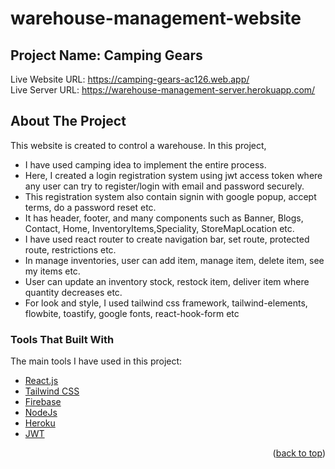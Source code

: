 # warehouse-management-website
## Project Name: Camping Gears

<!-- LIVE WEBSITE LINK -->
Live Website URL: https://camping-gears-ac126.web.app/ <br/>
Live Server URL: https://warehouse-management-server.herokuapp.com/

<!-- ABOUT THE PROJECT -->
## About The Project

This website is created to control a warehouse. 
In this project,
* I have used camping idea to implement the entire process. 
* Here, I created a login registration system using jwt access token where any user can try to register/login with email and password securely.
* This registration system also contain signin with google popup, accept terms, do a password reset etc. 
* It has header, footer, and many components such as Banner, Blogs, Contact, Home, InventoryItems,Speciality, StoreMapLocation etc.
* I have used react router to create navigation bar, set route, protected route, restrictions etc.
* In manage inventories, user can add item, manage item, delete item, see my items etc.
* User can update an inventory stock, restock item, deliver item where quantity decreases etc.
* For look and style, I used tailwind css framework, tailwind-elements, flowbite, toastify, google fonts, react-hook-form etc

<!-- BUILD WITH -->
### Tools That Built With

The main tools I have used in this project:
* [React.js](https://reactjs.org/)
* [Tailwind CSS](https://tailwindcss.com/)
* [Firebase](https://firebase.google.com/)
* [NodeJs](https://nodejs.org/)
* [Heroku](https://dashboard.heroku.com/)
* [JWT](https://jwt.io/)

<p align="right">(<a href="#top">back to top</a>)</p>
